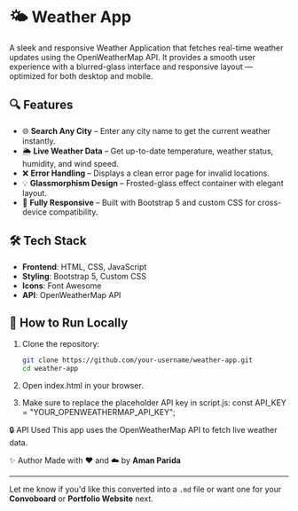 # 🌤️ Weather App

A sleek and responsive Weather Application that fetches real-time weather updates using the OpenWeatherMap API. It provides a smooth user experience with a blurred-glass interface and responsive layout — optimized for both desktop and mobile.

## 🔍 Features

- 🌐 **Search Any City** – Enter any city name to get the current weather instantly.
- 🌦️ **Live Weather Data** – Get up-to-date temperature, weather status, humidity, and wind speed.
- ❌ **Error Handling** – Displays a clean error page for invalid locations.
- 💡 **Glassmorphism Design** – Frosted-glass effect container with elegant layout.
- 📱 **Fully Responsive** – Built with Bootstrap 5 and custom CSS for cross-device compatibility.

## 🛠️ Tech Stack

- **Frontend**: HTML, CSS, JavaScript
- **Styling**: Bootstrap 5, Custom CSS
- **Icons**: Font Awesome
- **API**: OpenWeatherMap API

## 🚀 How to Run Locally

1. Clone the repository:
   ```bash
   git clone https://github.com/your-username/weather-app.git
   cd weather-app
2. Open index.html in your browser.

3. Make sure to replace the placeholder API key in script.js:
const API_KEY = "YOUR_OPENWEATHERMAP_API_KEY";

🔒 API Used
This app uses the OpenWeatherMap API to fetch live weather data.

✨ Author
Made with ❤️ and ☁️ by **Aman Parida**

---

Let me know if you'd like this converted into a `.md` file or want one for your **Convoboard** or **Portfolio Website** next.

